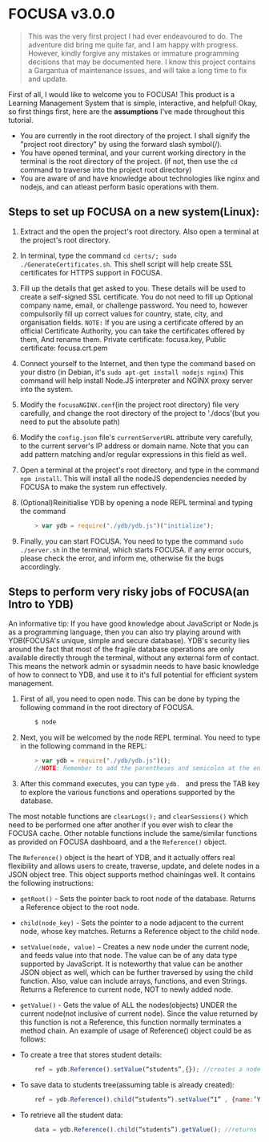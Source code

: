 # FOCUSA v3.0.0

> This was the very first project I had ever endeavoured to do. The adventure did bring me quite far, and I am happy with progress. However, kindly
> forgive any mistakes or immature programming decisions that may be documented here. I know this project contains a Gargantua of maintenance issues,
> and will take a long time to fix and update.

First of all, I would like to welcome you to FOCUSA! This product is a Learning Management System that is simple, interactive, and helpful!
Okay, so first things first, here are the **assumptions** I've made throughout this tutorial.

*	You are currently in the root directory of the project. I shall signify the "project root directory" by using the forward slash symbol(/).
*	You have opened terminal, and your current working directory in the terminal is the root directory of the project.
	(if not, then use the `cd` command to traverse into the project root directory)
*	You are aware of and have knowledge about technologies like nginx and nodejs, and can atleast perform basic operations with them.

## Steps to set up FOCUSA on a new system(Linux):

1.	Extract and the open the project's root directory. Also open a terminal at the project's root directory.

2.	In terminal, type the command `cd certs/; sudo ./GenerateCertificates.sh`. This shell script will help create SSL certificates for
	HTTPS support in FOCUSA.

3.	Fill up the details that get asked to you. These details will be used to create a self-signed SSL certificate. 
	You do not need to fill up Optional company name, email, or challenge password.
	You need to, however compulsorily fill up correct values for country, state, city, and organisation fields.
	`NOTE:` If you are using a certificate offered by an official Certificate Authority, you can take the certificates offered by them,
	And rename them.
	Private certificate: focusa.key,
	Public certificate: focusa.crt.pem

4.	Connect yourself to the Internet, and then type the command based on your distro
	(in Debian, it's `sudo apt-get install nodejs nginx`)
	This command will help install Node.JS interpreter and NGINX proxy server into the system.

5.	Modify the `focusaNGINX.conf`(in the project root directory) file very carefully, and change the root directory of the project to 
	'./docs'(but you need to put the absolute path)

6.	Modify the `config.json` file's `currentServerURL` attribute very carefully, to the current server's IP address or domain name. Note
	that you can add pattern matching and/or regular expressions in this field as well.

7.	Open a terminal at the project's root directory, and type in the command `npm install`. This will install all the nodeJS dependencies 
	needed by FOCUSA to make the system run effectively.

8.	(Optional)Reinitialise YDB by opening a node REPL terminal and typing the command 
	```javascript
		> var ydb = require("./ydb/ydb.js")("initialize");
	```

9.	Finally, you can start FOCUSA. You need to type the command `sudo ./server.sh` in the terminal, which starts FOCUSA. if any error occurs,
	please check the error, and inform me, otherwise fix the bugs accordingly.

## Steps to perform very risky jobs of FOCUSA(an Intro to YDB)

An informative tip: If you have good knowledge about JavaScript or Node.js as a programming language, then you can also try playing
around with YDB(FOCUSA's unique, simple and secure database). YDB's security lies around the fact that most of the fragile database
operations are only available directly through the terminal, without any external form of contact. This means the network admin or
sysadmin needs to have basic knowledge of how to connect to YDB, and use it to it's full potential for efficient system management.

1.	First of all, you need to open node. This can be done by typing the following command in the root directory of FOCUSA.
	```bash
		$ node
	```
2.	Next, you will be welcomed by the node REPL terminal. You need to type in the following command in the REPL:
	```javascript
		> var ydb = require("./ydb/ydb.js")();
		//NOTE: Remember to add the parentheses and semicolon at the end of this command...
	```
3.	After this command executes, you can type `ydb. ` and press the TAB key to explore the various functions and operations
	supported by the database.

The most notable functions are `clearLogs();` and `clearSessions()` which need to be performed one after another if you ever wish to clear
the FOCUSA cache. Other notable functions include the same/similar functions as provided on FOCUSA dashboard, and a the `Reference()` object.

The `Reference()` object is the heart of YDB, and it actually offers real flexibility and allows users to create, traverse, update, and delete
nodes in a JSON object tree. This object supports method chainingas well. It contains the following instructions:
*	`getRoot()` - Sets the pointer back to root node of the database. Returns a Reference object to the root node.

*	`child(node_key)` - Sets the pointer to a node adjacent to the current node, whose key matches. Returns a Reference object to the child
	node.

*	`setValue(node, value)` – Creates a new node under the current node, and feeds value into that node. The value can be of any data type
	supported by JavaScript. It is noteworthy that value can be another JSON object as well, which can be further traversed by using the
	child function. Also, value can include arrays, functions, and even Strings. Returns a Reference to current node, NOT to newly added
	node.
*	`getValue()` - Gets the value of ALL the nodes(objects) UNDER the current node(not inclusive of current node). Since the value returned
	by this function is not a Reference, this function normally terminates a method chain.
	An example of usage of Reference() object could be as follows:
*	To create a tree that stores student details:
	```javascript
		ref = ydb.Reference().setValue(“students”,{}); //creates a node called students
	```
*	To save data to students tree(assuming table is already created):
	```javascript
		ref = ydb.Reference().child(“students”).setValue(“1” , {name:’Yash’ , age:’15’});
	```
*	To retrieve all the student data:
	```javascript
		data = ydb.Reference().child(“students”).getValue(); //returns all students data
	```

